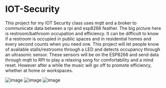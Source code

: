 # IOT-Security
This project for my IOT Security class uses mqtt and a broker to communicate data between a rpi and esp8266 feather. The big picture here is restroom/bathroom occupation and efficiency. It can be difficult to know if a restroom is occupied in public spaces and in residential homes and every second counts when you need one. This project will let people know of available stalls/restrooms through a LED and detects occupancy through an ultrasonic sensor. These sensors will be on the ESP8266 and send data through mqtt to RPI to play a relaxing song for comfortability and a mind reset. However after a while the music will go off to promote efficiency, whether at home or workspaces.


![image](https://user-images.githubusercontent.com/94885294/167997701-864985c1-7899-4318-a358-61640e6f5d10.png)
![image](https://user-images.githubusercontent.com/94885294/167997731-c97572bd-a48d-4f1d-9b77-239d72bac7e2.png)
![image](https://user-images.githubusercontent.com/94885294/167997771-517dd75d-d3af-46fa-b1e4-f68a1404af85.png)


